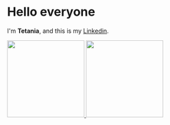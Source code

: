 # Hello everyone 

I'm **Tetania**, and this is my [Linkedin](https://www.linkedin.com/in/rizki-tetania-mahalang-65285512b/).

<p align="left">
<a href="https://github.com/tetaniarizki">
  <img height="180em" src="https://github-readme-stats-eight-theta.vercel.app/api?username=tetaniarizki&show_icons=true&theme=algolia&include_all_commits=true&count_private=true"/>
  <img height="180em" src="https://github-readme-stats-eight-theta.vercel.app/api/top-langs/?username=tetaniarizki&layout=compact&langs_count=8&theme=algolia"/>
</a>
</p>
